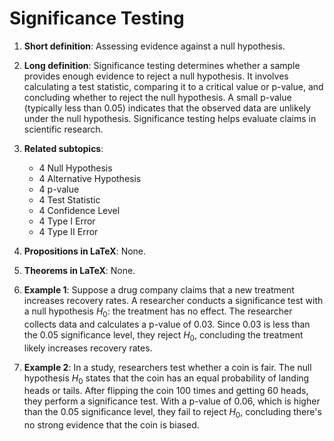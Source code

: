 # Significance Testing

1. **Short definition**: Assessing evidence against a null hypothesis.

2. **Long definition**: Significance testing determines whether a sample provides enough evidence to reject a null hypothesis. It involves calculating a test statistic, comparing it to a critical value or p-value, and concluding whether to reject the null hypothesis. A small p-value (typically less than 0.05) indicates that the observed data are unlikely under the null hypothesis. Significance testing helps evaluate claims in scientific research.

3. **Related subtopics**:
   - 4 Null Hypothesis
   - 4 Alternative Hypothesis
   - 4 p-value
   - 4 Test Statistic
   - 4 Confidence Level
   - 4 Type I Error
   - 4 Type II Error

4. **Propositions in LaTeX**: None.

5. **Theorems in LaTeX**: None.

6. **Example 1**: Suppose a drug company claims that a new treatment increases recovery rates. A researcher conducts a significance test with a null hypothesis $H_0$: the treatment has no effect. The researcher collects data and calculates a p-value of 0.03. Since 0.03 is less than the 0.05 significance level, they reject $H_0$, concluding the treatment likely increases recovery rates.

7. **Example 2**: In a study, researchers test whether a coin is fair. The null hypothesis $H_0$ states that the coin has an equal probability of landing heads or tails. After flipping the coin 100 times and getting 60 heads, they perform a significance test. With a p-value of 0.06, which is higher than the 0.05 significance level, they fail to reject $H_0$, concluding there's no strong evidence that the coin is biased.